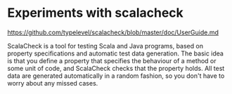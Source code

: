 Experiments with scalacheck
===========================

https://github.com/typelevel/scalacheck/blob/master/doc/UserGuide.md

ScalaCheck is a tool for testing Scala and Java programs, based on property 
specifications and automatic test data generation. The basic idea is that you define 
a property that specifies the behaviour of a method or some unit of code, and 
ScalaCheck checks that the property holds. All test data are generated automatically 
in a random fashion, so you don't have to worry about any missed cases.
